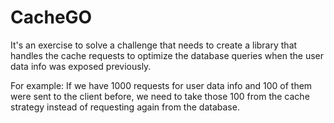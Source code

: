 # CacheGO

It's an exercise to solve a challenge that needs to create a library that handles the cache requests to optimize the database queries when the user data info was exposed previously.

For example: If we have 1000 requests for user data info and 100 of them were sent to the client before, we need to take those 100 from the cache strategy instead of requesting again from the database.

